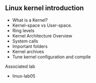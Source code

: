 ## Linux kernel introduction

- What is a Kernel?
- Kernel-space vs User-space.
- Ring levels
- Kernel Architecture Overview
- System calls 
- Important folders
- Kernel archives
- Tune kernel configuration and compile

Associated lab

- linux-lab05
